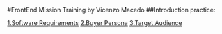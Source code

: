 #FrontEnd Mission Training by Vicenzo Macedo
##Introduction practice:

[1.Software Requirements](https://github.com/oznema/FrontEndMissionVM/blob/5b65d8cb2a9b4eb7b93851e2671afce4fa8d1893/1.INTRO/1.SoftwareRequirements.pdf)
[2.Buyer Persona](https://github.com/oznema/FrontEndMissionVM/blob/b899a83e62e8cf4b8f5b70d35237531303731c1b/1.INTRO/2.BuyerPersona.pdf)
[3.Target Audience](https://github.com/oznema/FrontEndMissionVM/blob/b899a83e62e8cf4b8f5b70d35237531303731c1b/1.INTRO/3.TargetAudience.pdf)

